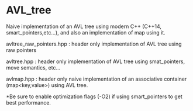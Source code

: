 # AVL_tree
Naive implementation of an AVL tree using modern C++ (C++14, smart_pointers,etc...), and also an implementation of map using it.

avltree_raw_pointers.hpp : header only implementation of AVL tree using raw pointers

avltree.hpp : header only implementation of AVL tree using smat_pointers, move semantics, etc...

avlmap.hpp  : header only naive implementation of an associative container (map<key,value>) using AVL tree.

*Be sure to enable optimization flags (-O2) if using smart_pointers to get best performance.
